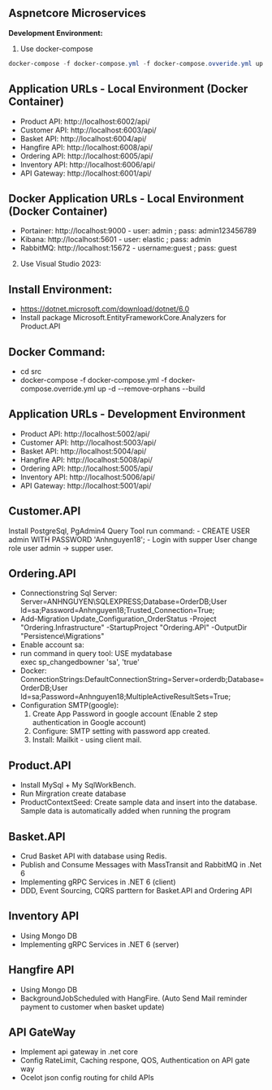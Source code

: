 ## Aspnetcore Microservices


**Development Environment:**

1. Use docker-compose
```Powershell
docker-compose -f docker-compose.yml -f docker-compose.ovveride.yml up -d --remove-orphans
```

## Application URLs - Local Environment (Docker Container)
- Product API: http://localhost:6002/api/
- Customer API: http://localhost:6003/api/
- Basket API: http://localhost:6004/api/
- Hangfire API: http://localhost:6008/api/
- Ordering API: http://localhost:6005/api/
- Inventory API: http://localhost:6006/api/
- API Gateway: http://localhost:6001/api/

## Docker Application URLs - Local Environment (Docker Container)
- Portainer: http://localhost:9000 - user: admin ; pass: admin123456789
- Kibana: http://localhost:5601 - user: elastic ; pass: admin
- RabbitMQ: http://localhost:15672 - username:guest ; pass: guest

2. Use Visual Studio 2023:
## Install Environment:
- https://dotnet.microsoft.com/download/dotnet/6.0
- Install package Microsoft.EntityFrameworkCore.Analyzers for Product.API

## Docker Command: 
- cd src
- docker-compose -f docker-compose.yml -f docker-compose.override.yml up -d --remove-orphans --build
## Application URLs - Development Environment
- Product API: http://localhost:5002/api/
- Customer API: http://localhost:5003/api/
- Basket API: http://localhost:5004/api/
- Hangfire API: http://localhost:5008/api/
- Ordering API: http://localhost:5005/api/
- Inventory API: http://localhost:5006/api/
- API Gateway: http://localhost:5001/api/

## Customer.API
Install PostgreSql, PgAdmin4
Query Tool run command:
	- CREATE USER admin WITH PASSWORD 'Anhnguyen18';
	- Login with supper User change role user admin -> supper user.

## Ordering.API

- Connectionstring Sql Server: Server=ANHNGUYEN\\SQLEXPRESS;Database=OrderDB;User Id=sa;Password=Anhnguyen18;Trusted_Connection=True;
- Add-Migration Update_Configuration_OrderStatus -Project "Ordering.Infrastructure" -StartupProject "Ordering.API" -OutputDir "Persistence\Migrations"
- Enable account sa:
- run command in query tool: USE mydatabase					
                             exec sp_changedbowner 'sa', 'true'
- Docker: ConnectionStrings:DefaultConnectionString=Server=orderdb;Database=OrderDB;User Id=sa;Password=Anhnguyen18;MultipleActiveResultSets=True;
- Configuration SMTP(google):
	1. Create App Password in google account (Enable 2 step authentication in Google account)
	2. Configure: SMTP setting with password app created.
	3. Install:  Mailkit - using client mail.

## Product.API
- Install MySql + My SqlWorkBench.
- Run Mirgration create database 
- ProductContextSeed: Create sample data and insert into the database. Sample data is automatically added when running the program

## Basket.API
- Crud Basket API with database using Redis.
- Publish and Consume Messages with MassTransit and RabbitMQ in .Net 6
- Implementing gRPC Services in .NET 6 (client)
- DDD, Event Sourcing, CQRS parttern for Basket.API and Ordering API

## Inventory API
- Using Mongo DB
- Implementing gRPC Services in .NET 6 (server)

## Hangfire API
- Using Mongo DB
- BackgroundJobScheduled with HangFire. (Auto Send Mail reminder payment to customer when basket update)

## API GateWay
- Implement api gateway in .net core
- Config RateLimit, Caching respone, QOS, Authentication on API gate way
- Ocelot json config routing for child APIs